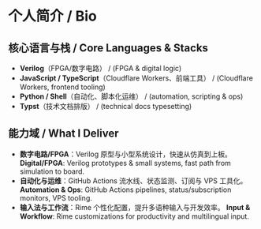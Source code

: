 # 个人简介 / Bio

## 核心语言与栈 / Core Languages & Stacks

* **Verilog**（FPGA/数字电路） / (FPGA & digital logic)
* **JavaScript / TypeScript**（Cloudflare Workers、前端工具） / (Cloudflare Workers, frontend tooling)
* **Python / Shell**（自动化、脚本化运维） / (automation, scripting & ops)
* **Typst**（技术文档排版） / (technical docs typesetting)

## 能力域 / What I Deliver

* **数字电路/FPGA**：Verilog 原型与小型系统设计，快速从仿真到上板。
  **Digital/FPGA**: Verilog prototypes & small systems, fast path from simulation to board.
* **自动化与运维**：GitHub Actions 流水线、状态监测、订阅与 VPS 工具化。
  **Automation & Ops**: GitHub Actions pipelines, status/subscription monitors, VPS tooling.
* **输入法与工作流**：Rime 个性化配置，提升多语种输入与开发效率。
  **Input & Workflow**: Rime customizations for productivity and multilingual input.
